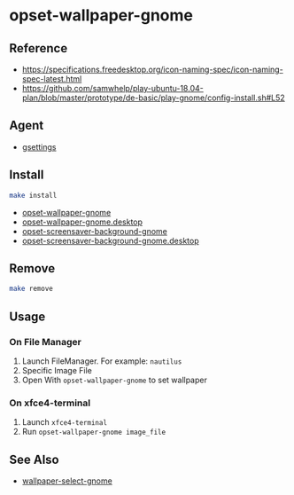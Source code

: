 
# opset-wallpaper-gnome


## Reference

* https://specifications.freedesktop.org/icon-naming-spec/icon-naming-spec-latest.html
* https://github.com/samwhelp/play-ubuntu-18.04-plan/blob/master/prototype/de-basic/play-gnome/config-install.sh#L52

## Agent

* [gsettings](https://man.archlinux.org/man/gsettings.1)


## Install

``` sh
make install
```

* [opset-wallpaper-gnome](opset-wallpaper-gnome)
* [opset-wallpaper-gnome.desktop](opset-wallpaper-gnome.desktop)
* [opset-screensaver-background-gnome](opset-screensaver-background-gnome)
* [opset-screensaver-background-gnome.desktop](opset-screensaver-background-gnome.desktop)

## Remove

``` sh
make remove
```

## Usage

### On File Manager

1. Launch FileManager. For example: `nautilus`
2. Specific Image File
3. Open With `opset-wallpaper-gnome` to set wallpaper

### On xfce4-terminal

1. Launch `xfce4-terminal`
2. Run `opset-wallpaper-gnome image_file`


## See Also

* [wallpaper-select-gnome](https://github.com/samwhelp/note-about-fzf/tree/gh-pages/_demo/project/wallpaper-select/wallpaper-select-gnome)
